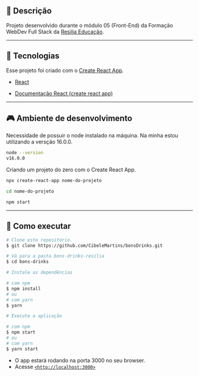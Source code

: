 ## 📄 **Descrição**

Projeto desenvolvido durante o módulo 05 (Front-End) da Formação WebDev Full Stack da [Resilia Educação](https://www.resilia.com.br/).

---

## 🧪 **Tecnologias**

Esse projeto foi criado com o [Create React App](https://github.com/facebook/create-react-app).

- [React](https://pt-br.reactjs.org/)

- [Documentação React (create react app)](https://reactjs.org/docs/create-a-new-react-app.html)


---
## 🎮 **Ambiente de desenvolvimento**

Necessidade de possuir o node instalado na máquina.
Na minha estou utilizando a versção 16.0.0.

```bash
node --version
v16.0.0
```

Criando um projeto do zero com o Create React App.

```bash
npx create-react-app nome-do-projeto

cd nome-do-projeto

npm start
```

---

## **🚀 Como executar**

```bash
# Clone este repositório.
$ git clone https://github.com/CibeleMartins/bonsDrinks.git

# Vá para a pasta bons-drinks-resilia
$ cd bons-drinks
```

```bash
# Instale as dependências

# com npm
$ npm install
# ou
# com yarn
$ yarn
```

```bash
# Execute a aplicação

# com npm
$ npm start
# ou
# com yarn
$ yarn start
```

- O app estará rodando na porta 3000 no seu browser.
- Acesse [`<http://localhost:3000>`](http://localhost:3000)
